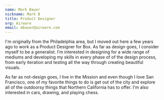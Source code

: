 ```yaml
---
name: Mark Bauer
nickname: Mark B
title: Product Designer
org: Airware
email: mbauer@airware.com
---
```


I'm originally from the Philadelphia area, but I moved out here a few years ago to work as a Product Designer for Box. As far as design goes, I consider myself to be a generalist. I’m interested in designing for a wide range of mediums and developing my skills in every phase of of the design process, from early iteration and testing all the way through creating beautiful visuals. 

As far as not-design goes, I live in the Mission and even though I love San Francisco, one of my favorite things to do is get out of the city and explore all of the outdoorsy things that Northern California has to offer. I'm also interested in cars, drawing, and playing chess.